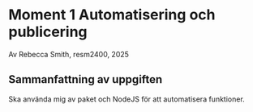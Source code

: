 # Moment 1 Automatisering och publicering
Av Rebecca Smith, resm2400, 2025
## Sammanfattning av uppgiften 
Ska använda mig av paket och NodeJS för att automatisera funktioner. 